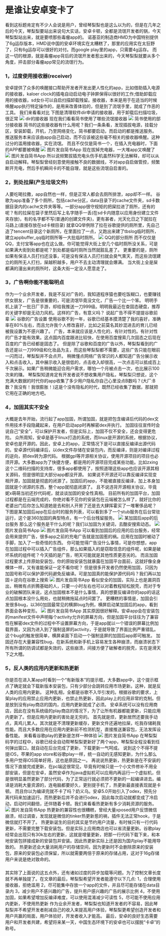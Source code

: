 # 是谁让安卓变卡了
  看到这标题肯定有不少人会说是用户，曾经琴梨梨也是这么以为的，但是在几年之后的今天，琴梨梨要站出来说句大实话，安卓卡顿，全都是流氓开发者的锅，今天琴梨梨站出来，就是要喷那些毒瘤app的。
  诺基亚的制造商HMD为中国特别提供了6g运存版本，HMD说中国的安卓环境实在太糟糕了，那里的应用实在太狂野了，只有6g运存可以很好的对付。而google play里的app，只需要4g运存。
  而这一切的根源，就是毒瘤app背后的流氓开发者惹出来的，今天琴梨梨就要从多个角度，抨击部分毒瘤app常见的流氓行为。
  ### 1，过度使用接收器(receiver)
  安卓提供了众多的唤醒接口帮助开发者开发出更人性化的app，比如借助插入电源的接收器，kaloer clock的插电自动启动电子钟屏保得以很好的工作;借助卸载应用的接收器，sd女仆可以自启扫描卸载残留。接收器，本来是用于在适当的时候唤醒app执行特定操作的，是用来改善体验的，但是到了流氓手里，就成了作恶的工具。
  我们来看看对比﻿
  下图是清理软件dir申请的接收器，用于卸载后扫描垃圾，很正常
  ![](http://upload-images.jianshu.io/upload_images/5660880-a3463100a03b604b.png)
  dir的接收器
  现在我们看看简书使用了哪些流氓接收器﻿
  ![](http://upload-images.jianshu.io/upload_images/5660880-cfcd1dc41ba52007.png)
  简书使用的部分接收器
  简书的这些接收器有什么用呢？我们一条条看，发现插拔电源，挂载分区，安装卸载，开机，乃至网络变化，简书都要启动，而启动的都是推送服务。
  推送服务本来应该由app自己启动，而不应该被这些毫不相关的接收器唤醒。这种过分的滥用接收器，实在流氓。
  而且不仅仅是简书一个，在插入充电器时，下面的APP都要被唤醒﻿
  ![](http://upload-images.jianshu.io/upload_images/5660880-49137ccba8b65a24.png)
  图片发自简书App
  现在拔掉充电器，一大堆app又唤醒了﻿
  ![](http://upload-images.jianshu.io/upload_images/5660880-28a4edfa7000357f.png)
  图片发自简书App
  所以说频繁拔插充电头伤手机虽然科学无法解释，却可以从自启动解释。琴梨梨曾经刻意使用接触不良的数据线，不对app自启做管控，频繁断开充电，然后手机瞬间卡的不能自理，就是这些流氓自启害的。
  ### 2，到处拉屎(产生垃圾文件)
  人要吃喝拉撒，app自然也一样，但是正常人都会去厕所排泄，app却不一样。
  谷歌为app准备了多个厕所，包括cache分区，data目录下的cache文件夹，sd卡数据目录内的cache文件夹等等。一部分app很守规矩的把屎拉进了厕所，还有的呢？有的拉屎在袋子里然后写上名字随手一丢(在sd卡内随意以应用身份建立文件夹存放)，有的名字都不写(普通的创建文件夹)，更有甚者，光天化日之下就拉在马路上(直接存放在sd卡根目录)
  就拿QQ举例除了拉在谷歌提供的厕所里，先自己造了tencent目录这个新厕所，在里面拉了一点，又跑出来建了tbslog临时厕所，建立appbuffer_qq临时厕所等一大批临时厕所。
  ![](http://upload-images.jianshu.io/upload_images/5660880-7d5fa2a474fb8455.png)
  QQ的部分厕所
  而不仅仅是QQ，支付宝等app也在这么做。你可能觉得大街上安几个临时厕所没关系，可是如果满大街到处都是呢？到处都是临时厕所当然就脏乱差了。
  更重要的是，厕所如果有保洁人员打扫还没事，可是没有保洁人员打扫就会臭气熏天，而这些流氓建立的厕所无人打扫，屎越积越多，用户不去主动清理就会爆满。
  当大街上全是屎都满的漫出来的厕所时，这条大街一定没人愿意走了。
  ### 3，广告啊你能不能聪明点
  作为一个业余开发者，我是不反对广告的，我知道程序猿也要吃饭糊口，也要赚钱供女朋友，广告是很重要的，可是流氓毕竟没文化，广告一个比一个笨。
  明明手机上装了一批日厂手游，却给我推送一刀999级。明明我最近在查固态硬盘，推荐的关键字却是无动力风机。这样的广告，有意义吗？
  说起广告不得不提提谷歌前辈﻿
  ![](http://upload-images.jianshu.io/upload_images/5660880-02693c3391904374.png)
  谷歌的广告设置
  使用谷歌不到一年，谷歌已经基本摸清楚了我的喜好，准确率在80%左右，而且允许我个人修改喜好，比如之前莫名其妙混进去的育儿已经被我设置为不感兴趣了。
  广告，本来就应该是人性化的，有针对性的。有针对性的广告才能有效果。这点国内百度跟进比较快，在使用百度搜索几次固态之后现在百度的广告已经都是固态了。
  但是除了谷歌和百度的广告以外，琴梨梨看到的广告还是以一刀999级和化妆品为主，而这些琴梨梨都不需要，这些广告只能在眼前一闪而过，琴梨梨并不会点开。
  稍微懂点网络广告常识的人都知道广告分展示收入和点击收入，其中展示收入是很低的，点击收入却很高，一次点击可以抵成百上千次展示。如果广告稍微能迎合用户需求，哪怕一个月被点击一次，也比展示100次来的赚。
  琴梨梨知道肯定有开发者说不想收集用户隐私，琴梨梨只想说，这个充满大数据的时代你的app收集了多少用户隐私你自己心里没点B数吗？(大厂:B数？我没有！我很膨胀！)这是个没有隐私的时代，既然已经收集了数据，那就把它用在正确的地方吧。
  ### 4，加固其实不安全
  大概是去年开始，流行起了app加固，所谓加固，就是把包含编译后代码的dex文件用技术手段隐藏起来，在用户启动app时再解密dex并执行。
  加固往往宣传时会说自己“安全”，可以保护开发者，但是实际上，加固不仅不安全，还会变得更危险。
  众所周知，安卓是基于linux打造的系统，而linux是开源的系统，根据协议，安卓也是开源的。因此，安卓上的app，正常情况下是可以直接反编译出源代码的。安卓源代码编译后，以dex文件存储在安装包内，而反编译，则是对编译过程的逆向，把dex转为源代码。
  根据gpl等开源相关协议，使用开源项目的项目也必须开源。大多数app为了快捷方便，都是用的开源项目完成某些功能。比如zxing这个二维码扫描的支持库，很多app都使用了，按照道理这些app也应该开源其相关源码，但是很明显大部分app都没开源。
  如果说不开源还可以靠反编译实现变相开源，加固就是彻底的闭源了。加固后的app，不能被直接反编译，加上本身加固就是个闭源的东西，整个app就彻底闭源了。
  且不说违背开源相关协议，毕竟妮x萌萌当初还抄代码呢，就谈谈加固的安全性真相。
  目前所有的加固平台，加固过程都是在云端完成的，你绝对看不见你的安装包在云端被怎么样了，就好比你的老婆出门后你怎么知道她是去和别人开房了还是去大肆挥霍买了一堆奢侈品呢？﻿
  下图是某加固后app在后台时的服务列表，可以看到多了一个stub服务在后台常驻运行，这个是360加固的典型特点，有一个后台残留服务。
  ![](http://upload-images.jianshu.io/upload_images/5660880-edf4077dd160eda7.png)
  某加固后app的后台服务
  那么这个服务是干什么的呢？我们以加固为关键词，去酷安搜索动态。﻿﻿
  ![](http://upload-images.jianshu.io/upload_images/5660880-cd86480f79f876e8.png)
  图片发自简书App
  ![](http://upload-images.jianshu.io/upload_images/5660880-fb219937738ed689.png)
  图片发自简书App
  可以看到加固后的应用的后台服务，经常会用来提供广告，很多app之前的充电广告就是加固惹的祸。应用在加固时被动了手脚，加入了一些奇怪的东西。
  你可能觉得广告没什么事情，可是你想想，app在加固过程中可以插入广告组件，那么如果插入的是窃取信息的组件呢，如果是破坏系统的组件呢？今天插的是广告，明天可能就是其他性质更恶劣的。
  而且加固过程要求上传原始安装包，你的原始安装包就暴露在加固平台面前，这就好像全身棵体一样，又有谁能保证一定不看你呢？
  但是很多开发者仍然使用加固，只因为加固号称可以保护源代码避免反编译。可是加固真的能保护源代码吗？我们再以加固＋逆向在谷歌上搜索﻿
  ![](http://upload-images.jianshu.io/upload_images/5660880-b4d2c3a0bfd881bf.png)
  图片发自简书App
  看似安全的加固，实际上也是漏洞百出，稍微有点折腾基础的人，只要一小时左右也可以对着教程轻松脱壳，而对于专业的破解团队来说，这点加固根本不是什么事情，真的想要反编译你的app的话这点加固根本没什么用处，也就稍微拖延点时间罢了。
  更糟糕的事情是，加固会引发很多bug，以360加固最常见的横屏bug为例﻿，横屏启动某加固后的app，看到界面会各种变形。
  ![](http://upload-images.jianshu.io/upload_images/5660880-a105e1bd09b792c9.png)
  图片发自简书App
  其实原因很好解释。安卓app会在安装包的manifest文件中声明每个activity允许的屏幕方向，但是加固平台往往为了兼容性在解密dex文件的过程中不设置屏幕方向，于是app就以一个错误的屏幕比例加载界面，又因为进入到了强制竖屏的activity，于是就导致了界面比例严重错乱。这个bug的触发很简单，横屏桌面下启动一个强制竖屏的加固后app即可触发。
  加固还存在大量兼容性bug，在新系统和新手机上容易发生各种崩溃，而崩溃状态下所有所谓的防调试都是失效的，这些崩溃，间接方便了破解者的脱壳，实在是滑天下之大稽。
  ### 5，反人类的应用内更新和热更新
  你是否在进入某app时看到一个“有新版本”的提示框，大多数app中，这个提示框点了确定就会下载新版本安装包，只有少部分会跳转应用市场更新。这种，就是反人类的应用内更新。
  这种乱相，全都是谷歌不入华引发的。根据谷歌的要求，上架play的应用禁止应用内更新，也禁止热更新，因此play上的应用非常的克制。但是放到没有play商店的国内，应用内更新就成了必须。
  安卓系统可以没有应用商店，因此在没有系统级的play商店的情况下，为了让所有机器都能更新，只能应用内更新了。但是应用内更新的害处是无穷的。
  首先就是烦，更新居然还要我手动点，真鸡儿累人。其次就是不清理更新缓存，更新文件还遍地拉屎，吃我存储耗我性能。而且大多数应用在应用内更新前不检测机型，直接推送兼容包，无法发挥设备性能。
  来看看谷歌play的更新是怎样一种体验
  ![](http://upload-images.jianshu.io/upload_images/5660880-e9ca64580ee1b81c.png)
  图片发自简书App
  在琴梨梨码字的过程中，谷歌已经全自动帮琴梨梨更新好了两个app，琴梨梨全程没看到任何弹出窗口，就自动在后台完成了更新，下载更新一气呵成。
  说到这个不得不提提iOS，苹果的app store和谷歌play一样，统一自动的无感知更新，为什么那么多用户觉得iOS简单好用，这也是原因之一。
  再说说热更新，热更新是在不安装的情况下直接完成更新，在pc端这很常见，毕竟有时候只是一个小文件修补不用全部安装，但是在安卓，虽然安卓作为java虚拟机可以应用内再运行一个虚拟机，但是很明显虽然更新了部分代码，为了正常运行就必须把不更新的一起编译进去。编译是消耗大量资源的，连电脑都要好久，更别提手机了，热更新最直接表现就是卡顿。
  而且你以为编译完就不卡了吗？奶义乌。安卓5.0开始引入了odex，预先分离代码来加速运行。而热更新后并不会进行odex，因此每次启动就都变成了冷启动，启动时间翻倍，还伴随着卡顿。我们来看看热更新有多少消耗资源的服务。﻿
  ![](http://upload-images.jianshu.io/upload_images/5660880-b7d2b67582830f39.png)
  图片发自简书App
  热更新的兼容性也很糟糕，曾经大量xposed用户反馈微信崩溃，经过调查，发现就是微信的tinker热更新惹的祸，插件无法正常hook，于是微信就打不开了。
  热更新诞生的目的其实是节约用户流量，有时候只有一行代码更新，不需要完整下载安装包。但是实际上应用商店也可以省流量更新。谷歌play经常会出现只有30k左右的更新，这就是增量更新，把那一行代码下载下来，和本地安装包拼接成新的安装包并安装。因此热更新实际上还是因为国内play不能用导致的。
  热更新还会大量消耗用户的存储空间，因为更新时不会删除原来的安装包，原来的安装包必须保留，所以就需要两倍于原来的存储占用，这对于16g存储用户来说是绝对致命的。
  ### 
  其实除了上面说的这五点外，还有诸如过度的异步加载等问题。为了控制文章长度就不再单独提了。在文章的最后，琴梨梨希望开发者能遵守以下几点:
  1，合理使用接收器，拒绝滥用
  2，尽可能集中存放一个app的文件，并且尽可能存储在data目录内
  3，减少用户不感兴趣的广告，提升用户感兴趣的广告的展示比例
  4，不使用加固，如果希望增加反编译难度，可以使用混淆减少可读性
  5，尽可能不使用应用内更新，不使用热更新
  作为业余开发者，琴梨梨也知道开发者的不容易，因此琴梨梨并不希望开发者削减自己的收入来提高用户体验，琴梨梨更希望创造开发者和用户共赢的局面，用户体验好，开发者收入才能高。
  最后，安卓的良好生态需要用户和开发者共建，希望将来某一天，中国生态环境下的安卓也可以摆脱“卡卓”的称号。